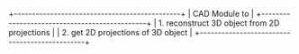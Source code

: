 +----------------------------------------------+
|                CAD Module to                 |
+----------------------------------------------+
| 1. reconstruct 3D object from 2D projections |
| 2. get 2D projections of 3D object           |
+----------------------------------------------+
